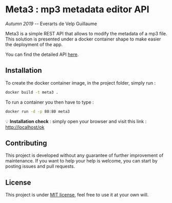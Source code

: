 # Meta3 : mp3 metadata editor API
*Autumn 2019* -- Everarts de Velp Guillaume

Meta3 is a simple REST API that allows to modify the metadata of a mp3 file.  This solution is presented under a docker
container shape to make easier the deployment of the app.

You can find the detailed API [here](https://edvgui.github.io/Meta3).

## Installation
To create the docker container image, in the project folder, simply run :
```bash
docker build -t meta3 .
```

To run a container you then have to type :
 ```bash
 docker run -d -p 80:80 meta3
 ```
 
:bulb: **Installation check** : simply open your browser and visit this link : [http://localhost/ok](http://localhost/ok)

## Contributing
This project is developed without any guarantee of further improvement of maintenance.  If you want to help your help is 
welcome, you can start by posting issues and pull requests. 

## License
This project is under [MIT license](LICENSE), feel free to use it at your own will.
